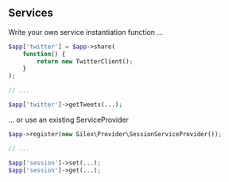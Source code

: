 ##  Services

Write your own service instantiation function ...

```php
$app['twitter'] = $app->share(
    function() {
        return new TwitterClient();
    }
);

// ...

$app['twitter']->getTweets(...);
```

... or use an existing ServiceProvider

```php
$app->register(new Silex\Provider\SessionServiceProvider());

// ...

$app['session']->set(...);
$app['session']->get(...);
```

